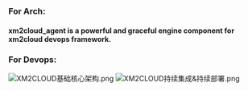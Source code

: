 ### For Arch:
#### xm2cloud_agent is a powerful and graceful engine component for xm2cloud devops framework.


### For Devops:
![XM2CLOUD基础核心架构.png](https://raw.githubusercontent.com/xm2cloud/xm2cloud_agent/master/docs/screenshot/XM2CLOUD基础核心架构.png)
![XM2CLOUD持续集成&持续部署.png](https://raw.githubusercontent.com/xm2cloud/xm2cloud_agent/master/docs/screenshot/XM2CLOUD持续集成&持续部署.png)

